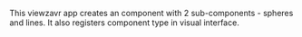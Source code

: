 This viewzavr app creates an component with 2 sub-components - spheres and lines.
It also registers component type in visual interface.

